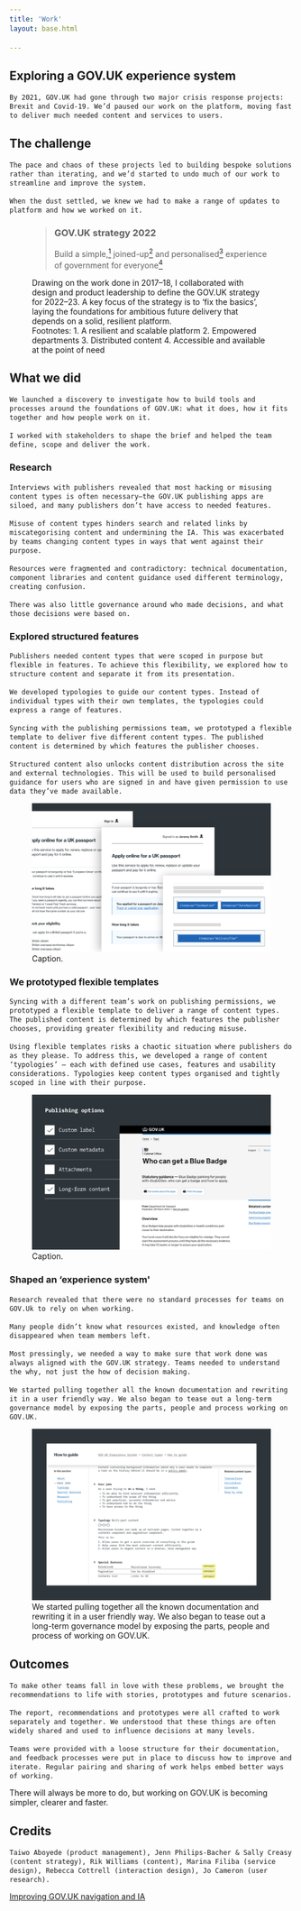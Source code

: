 ```yaml
---
title: 'Work'
layout: base.html

---
```


<!-- Section 1 The challenge -->

<section>
<div class="intro">
   <h1>Exploring a GOV.UK experience system</h1>
    
    By 2021, GOV.UK had gone through two major crisis response projects: Brexit and Covid-19. We’d paused our work on the platform, moving fast to deliver much needed content and services to users.  
</div> 
</section>

<section> 
<div class="grid">
  <div class="right">
   <h2>The challenge</h2>

    The pace and chaos of these projects led to building bespoke solutions rather than iterating, and we’d started to undo much of our work to streamline and improve the system.

    When the dust settled, we knew we had to make a range of updates to platform and how we worked on it. 
</div>
</div>

<figure class="grid">
  <div class="[ quote ] [ right ]">
    <blockquote><h3><span class="gov-logo">GOV.UK</span> strategy 2022</h3>
    Build a <span id="simple">simple,<a href="#fn1"><sup id="one">1</sup></span></a><span id="joined-up"> joined-up<a href="#fn2"><sup>2</sup></span></a>  and <span id="personalised">personalised<a href="#fn3"><sup id="three">3</sup></a></span> experience of government <span id="everyone"> for  everyone<a href="#fn4"><sup>4</sup></a></span>
    
  </blockquote>
  </div>

  <figcaption class="right">
      Drawing on the work done in 2017–18, I collaborated with design and product leadership to define the GOV.UK strategy for 2022–23. A key focus of the strategy is to ‘fix the basics’, laying the foundations for ambitious future delivery that depends on a solid, resilient platform.
    <div class="footnotes">
    Footnotes:
        <fn id=fn1>1. A resilient and scalable platform</fn>
        <fn id=fn2>2. Empowered departments</fn>
        <fn id=fn3>3. Distributed content</fn>
        <fn id=fn4>4. Accessible and available at the point of need</fn>
    </div>   
  </figcaption>
</figure>

<div class="grid">
  <div class="right">
   <h2>What we did</h2>

    We launched a discovery to investigate how to build tools and processes around the foundations of GOV.UK: what it does, how it fits together and how people work on it.

    I worked with stakeholders to shape the brief and helped the team define, scope and deliver the work.
 </div>
 </div>

  <div class="grid">
  <div class="right">
    <h3>Research</h3>

    Interviews with publishers revealed that most hacking or misusing content types is often necessary—the GOV.UK publishing apps are siloed, and many publishers don’t have access to needed features. 

    Misuse of content types hinders search and related links by miscategorising content and undermining the IA. This was exacerbated by teams changing content types in ways that went against their purpose. 

    Resources were fragmented and contradictory: technical documentation, component libraries and content guidance used different terminology, creating confusion. 

    There was also little governance around who made decisions, and what those decisions were based on.
</div>
</div>

<div class="grid">
<div class="right">
  <h3>Explored structured features</h3>

    Publishers needed content types that were scoped in purpose but flexible in features. To achieve this flexibility, we explored how to structure content and separate it from its presentation. 

    We developed typologies to guide our content types. Instead of individual types with their own templates, the typologies could express a range of features.

    Syncing with the publishing permissions team, we prototyped a flexible template to deliver five different content types. The published content is determined by which features the publisher chooses.

    Structured content also unlocks content distribution across the site and external technologies. This will be used to build personalised guidance for users who are signed in and have given permission to use data they’ve made available. 
</div>
</div>

<figure class="grid">
   <img  class="[ middle ]" src="/assets/images/personalised-guide.svg"
    alt="An illustration of guide content, showing different ways it could be personalised using structured content"> 
   <figcaption class="[ right ]
   ">Caption.</figcaption>
  </figure>

<div class="grid">
<div class="right">
  <h3>We prototyped flexible templates</h3>

    Syncing with a different team’s work on publishing permissions, we prototyped a flexible template to deliver a range of content types. The published content is determined by which features the publisher chooses, providing greater flexibility and reducing misuse. 

    Using flexible templates risks a chaotic situation where publishers do as they please. To address this, we developed a range of content ‘typologies’ — each with defined use cases, features and usability considerations. Typologies keep content types organised and tightly scoped in line with their purpose.
</div>
</div>

<figure class="grid">
  <picture class="right">
    <img src="/assets/images/template.svg" alt="An illustration of a flexible template for GOV.UK, with a range of options for publishers to choose">
  </picture> 
   <figcaption class="right">Caption.</figcaption>
  </figure>

<div class="grid">  
<div class="right">
  <h3>Shaped an ‘experience system'</h3>

    Research revealed that there were no standard processes for teams on GOV.Uk to rely on when working. 

    Many people didn’t know what resources existed, and knowledge often disappeared when team members left.   

    Most pressingly, we needed a way to make sure that work done was always aligned with the GOV.UK strategy. Teams needed to understand the why, not just the how of decision making.

    We started pulling together all the known documentation and rewriting it in a user friendly way. We also began to tease out a long-term governance model by exposing the parts, people and process working on GOV.UK.
</div>
</div>

<figure class="grid">
   <picture class="middle">
    <source media="(min-width: 800px)" srcset="/assets/images/documentation.svg">
    <source media="(max-width: 600px)" srcset="/assets/images/documentation-mob.svg">
    <img src="/assets/images/documentation.svg" alt="An illustrated example of what good documentation on GOV.UK looks like">
   </picture>  
   <figcaption class="right">We started pulling together all the known documentation and rewriting it in a user friendly way. We also began to tease out a long-term governance model by exposing the parts, people and process of working on GOV.UK.</figcaption>
  </figure>
</section>

<section>
<div class="grid">
<div class="right">
  <h2>Outcomes</h2>

    To make other teams fall in love with these problems, we brought the recommendations to life with stories, prototypes and future scenarios.

    The report, recommendations and prototypes were all crafted to work separately and together. We understood that these things are often widely shared and used to influence decisions at many levels. 

    Teams were provided with a loose structure for their documentation, and feedback processes were put in place to discuss how to improve and iterate. Regular pairing and sharing of work helps embed better ways of working.
</div>
</div>


  <div class="outro">
   
   There will always be more to do, but working on GOV.UK is becoming simpler, clearer and faster.
  </div>
</section>

<section>
<div class="grid">
<div class="right">
<div class="credits">
  <h2>Credits</h2>
 
    Taiwo Aboyede (product management), Jenn Philips-Bacher & Sally Creasy (content strategy), Rik Williams (content), Marina Filiba (service design), Rebecca Cottrell (interaction design), Jo Cameron (user research).
  </div>
  </div> 
</section>


<div class="[ grid ] [ pagination ]">
  <div class="right">
    <div class="prev">
      <a href="/taxonomy">Improving GOV.UK navigation and IA</a>
    </div>
  </div>
</div>
